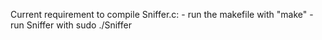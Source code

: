 Current requirement to compile Sniffer.c:
	- run the makefile with "make" 
	- run Sniffer with sudo ./Sniffer
		